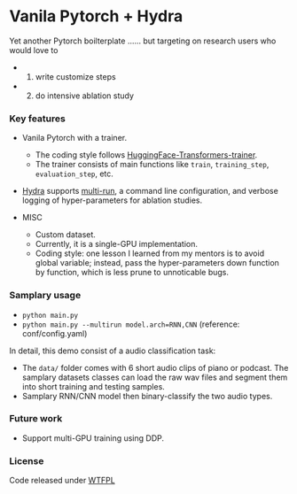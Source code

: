 # Vanila Pytorch + Hydra


Yet another Pytorch boilterplate ...... but targeting on research users who would love to 
- 1) write customize steps
- 2) do intensive ablation study

### Key features

- Vanila Pytorch with a trainer.
    - The coding style follows [HuggingFace-Transformers-trainer](https://huggingface.co/docs/transformers/main_classes/trainerm).
    - The trainer consists of main functions like `train`, `training_step`, `evaluation_step`, etc.
- [Hydra](https://hydra.cc/) supports [multi-run](https://hydra.cc/docs/tutorials/basic/running_your_app/multi-run/), a command line configuration, and verbose logging of hyper-parameters for ablation studies.

- MISC 
    - Custom dataset.
    - Currently, it is a single-GPU implementation.
    - Coding style: one lesson I learned from my mentors is to avoid global variable; instead, pass the hyper-parameters down function by function, which is less prune to unnoticable bugs.

### Samplary usage
- `python main.py`
- `python main.py --multirun model.arch=RNN,CNN`
(reference: conf/config.yaml)

In detail, this demo consist of a audio classification task:
- The `data/` folder comes with 6 short audio clips of piano or podcast. The samplary datasets classes can load the raw wav files and segment them into short training and testing samples. 
- Samplary RNN/CNN model then binary-classify the two audio types.

### Future work
- Support multi-GPU training using DDP.


### License
Code released under [WTFPL](http://www.wtfpl.net/)

